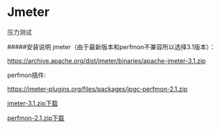# Jmeter
压力测试

#####安装说明
jmeter（由于最新版本和perfmon不兼容所以选择3.1版本）：

https://archive.apache.org/dist/jmeter/binaries/apache-jmeter-3.1.zip

perfmon插件:

https://jmeter-plugins.org/files/packages/jpgc-perfmon-2.1.zip

[jmeter-3.1.zip下载](https://github.com/13570524658/Jmeter/raw/master/apache-jmeter-3.1.zip)

[perfmon-2.1.zip下载](https://github.com/13570524658/Jmeter/raw/master/jpgc-perfmon-2.1.zip)